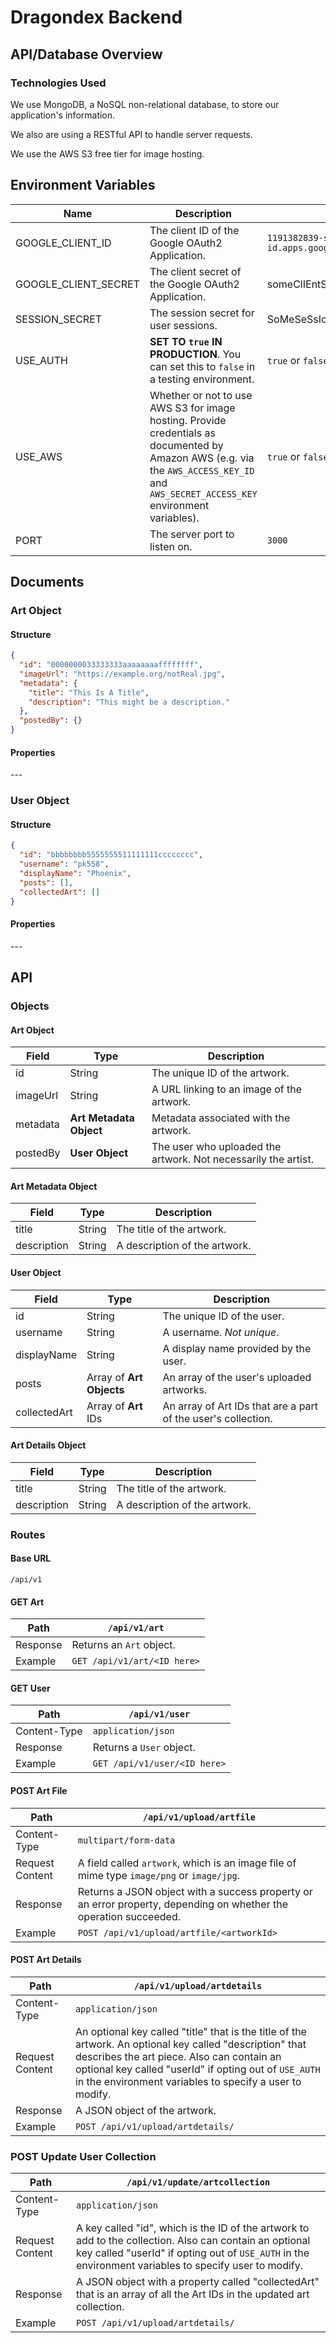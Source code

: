 # Dragondex Backend

## API/Database Overview

### Technologies Used

We use MongoDB, a NoSQL non-relational database, to store our application's information.

We also are using a RESTful API to handle server requests.

We use the AWS S3 free tier for image hosting.

## Environment Variables

| Name | Description | Example |
| ---- | ----------- | ------- |
| GOOGLE_CLIENT_ID | The client ID of the Google OAuth2 Application. | `1191382839-some-client-id.apps.googleusercontent.com` |
| GOOGLE_CLIENT_SECRET | The client secret of the Google OAuth2 Application. | someClIEntSecrET12345 |
| SESSION_SECRET | The session secret for user sessions. | SoMeSeSsIoNsEcREtT&78965&*^87 |
| USE_AUTH | **SET TO `true` IN PRODUCTION**. You can set this to `false` in a testing environment. | `true` or `false` |
| USE_AWS | Whether or not to use AWS S3 for image hosting. Provide credentials as documented by Amazon AWS (e.g. via the `AWS_ACCESS_KEY_ID` and `AWS_SECRET_ACCESS_KEY` environment variables). | `true` or `false` |
| PORT | The server port to listen on. | `3000` |

## Documents

### Art Object

#### Structure

```json
{
  "id": "0000000033333333aaaaaaaaffffffff",
  "imageUrl": "https://example.org/notReal.jpg",
  "metadata": {
    "title": "This Is A Title",
    "description": "This might be a description."
  },
  "postedBy": {}
}
```

#### Properties

\---

### User Object

#### Structure

```json
{
  "id": "bbbbbbbb5555555511111111cccccccc",
  "username": "pk558",
  "displayName": "Phoenix",
  "posts": [],
  "collectedArt": []
}
```

#### Properties

\---

## API

### Objects

#### Art Object

| Field     | Type      | Description                      |
| --------- | --------- | -------------------------------- |
| id        | String    | The unique ID of the artwork.    |
| imageUrl  | String    | A URL linking to an image of the artwork. |
| metadata  | **Art Metadata Object** | Metadata associated with the artwork. |
| postedBy | **User Object** | The user who uploaded the artwork. Not necessarily the artist. |

#### Art Metadata Object

| Field     | Type      | Description                      |
| --------- | --------- | -------------------------------- |
| title     | String    | The title of the artwork.        |
| description | String  | A description of the artwork.    |

#### User Object

| Field     | Type      | Description                      |
| --------- | --------- | -------------------------------- |
| id        | String    | The unique ID of the user.       |
| username  | String    | A username. *Not unique*.        |
| displayName | String  | A display name provided by the user. |
| posts     | Array of **Art Objects** | An array of the user's uploaded artworks. |
| collectedArt | Array of **Art** IDs | An array of Art IDs that are a part of the user's collection. |

#### Art Details Object

| Field     | Type      | Description                      |
| --------- | --------- | -------------------------------- |
| title       | String    | The title of the artwork.      |
| description | String    | A description of the artwork.  |

### Routes

#### Base URL

```
/api/v1
```

#### GET Art
| Path        | `/api/v1/art`                              |
| ----------- | ------------------------------------------ |
| Response    | Returns an `Art` object.                   |
| Example     | `GET /api/v1/art/<ID here>`                |

#### GET User
| Path        | `/api/v1/user`                             |
| ----------- | ------------------------------------------ |
| Content-Type | `application/json`                        |
| Response    | Returns a `User` object.                   |
| Example     | `GET /api/v1/user/<ID here>`               |

#### POST Art File
| Path        | `/api/v1/upload/artfile`                   |
| ----------- | ------------------------------------------ |
| Content-Type | `multipart/form-data`                     |
| Request Content | A field called `artwork`, which is an image file of mime type `image/png` or `image/jpg`. |
| Response    | Returns a JSON object with a success property or an error property, depending on whether the operation succeeded. |
| Example     | `POST /api/v1/upload/artfile/<artworkId>` |

#### POST Art Details

| Path        | `/api/v1/upload/artdetails`                |
| ----------- | ------------------------------------------ |
| Content-Type | `application/json`                        |
| Request Content | An optional key called "title" that is the title of the artwork. An optional key called "description" that describes the art piece. Also can contain an optional key called "userId" if opting out of `USE_AUTH` in the environment variables to specify a user to modify. |
| Response    | A JSON object of the artwork.              |
| Example     | `POST /api/v1/upload/artdetails/`          |

### POST Update User Collection

| Path        | `/api/v1/update/artcollection`             |
| ----------- | ------------------------------------------ |
| Content-Type | `application/json`                        |
| Request Content | A key called "id", which is the ID of the artwork to add to the collection. Also can contain an optional key called "userId" if opting out of `USE_AUTH` in the environment variables to specify user to modify. |
| Response    | A JSON object with a property called "collectedArt" that is an array of all the Art IDs in the updated art collection. |
| Example     | `POST /api/v1/upload/artdetails/`          |
